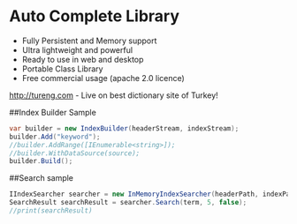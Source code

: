 # Auto Complete Library
- Fully Persistent and Memory support
- Ultra lightweight and powerful
- Ready to use in web and desktop
- Portable Class Library
- Free commercial usage (apache 2.0 licence)

http://tureng.com - Live on best dictionary site of Turkey!

##Index Builder Sample
```csharp
var builder = new IndexBuilder(headerStream, indexStream);
builder.Add("keyword");
//builder.AddRange([IEnumerable<string>]);
//builder.WithDataSource(source);
builder.Build();
```

##Search sample
```csharp
IIndexSearcher searcher = new InMemoryIndexSearcher(headerPath, indexPath);
SearchResult searchResult = searcher.Search(term, 5, false);
//print(searchResult)
```
